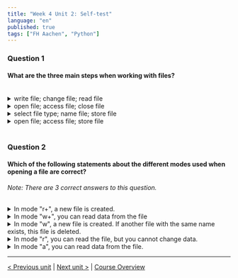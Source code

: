 ```yaml
---
title: "Week 4 Unit 2: Self-test"
language: "en"
published: true
tags: ["FH Aachen", "Python"]
---
```


### Question 1

#### What are the three main steps when working with files?

<br>

<details>
	<summary>write file; change file; read file</summary>
	❌
</details>


<details>
	<summary>open file; access file; close file</summary>
	✅
</details>


<details>
	<summary>select file type; name file; store file </summary>
	❌
</details>


<details>
	<summary>open file; access file; store file</summary>
	❌
</details>

<br>

### Question 2

#### Which of the following statements about the different modes used when opening a file are correct?

*Note: There are 3 correct answers to this question.*

<br>

<details>
	<summary>In mode "r+", a new file is created.</summary>
	❌
</details>


<details>
	<summary>In mode "w+", you can read data from the file </summary>
	✅
</details>


<details>
	<summary>In mode "w", a new file is created. If another file with the same name exists, this file is deleted.</summary>
	✅
</details>


<details>
	<summary>In mode "r", you can read the file, but you cannot change data.</summary>
	✅
</details>


<details>
	<summary>In mode "a", you can read data from the file. </summary>
	❌
</details>

---

[< Previous unit](/teaching/python-mooc/week4_unit2_open_files) | [Next unit >](/teaching/python-mooc/week4_unit3_reading_data) |
[Course Overview](/teaching/python-mooc)